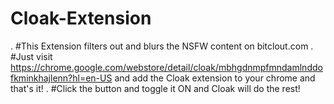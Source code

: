 # Cloak-Extension
.
#This Extension filters out and blurs the NSFW content on bitclout.com 
.
#Just visit https://chrome.google.com/webstore/detail/cloak/mbhgdnmpfmndamlnddofkminkhajlenn?hl=en-US and add the Cloak extension to your chrome and that's it! 
.
#Click the button and toggle it ON and Cloak will do the rest!
